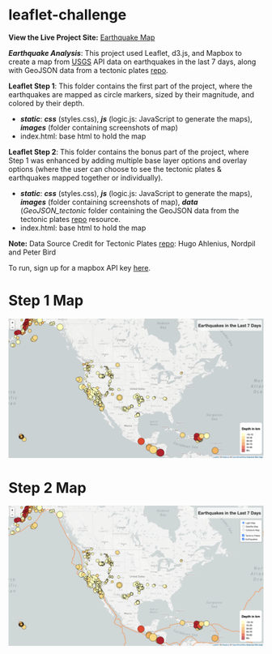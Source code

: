# leaflet-challenge

**View the Live Project Site:** [Earthquake Map](https://juliabrunett.github.io/leaflet-challenge/Leaflet-Step-2/index.html)

***Earthquake Analysis***: This project used Leaflet, d3.js, and Mapbox to create a map from [USGS](https://earthquake.usgs.gov/earthquakes/feed/v1.0/geojson.php) API data on earthquakes in the last 7 days, along with GeoJSON data from a tectonic plates [repo](https://github.com/fraxen/tectonicplates).

**Leaflet Step 1**: This folder contains the first part of the project, where the earthquakes are mapped as circle markers, sized by their magnitude, and colored by their depth. 
- ***static***: ***css*** (styles.css), ***js*** (logic.js: JavaScript to generate the maps), ***images*** (folder containing screenshots of map)
- index.html: base html to hold the map

**Leaflet Step 2**: This folder contains the bonus part of the project, where Step 1 was enhanced by adding multiple base layer options and overlay options (where the user can choose to see the tectonic plates & earthquakes mapped together or individually).
- ***static***: ***css*** (styles.css), ***js*** (logic.js: JavaScript to generate the maps), ***images*** (folder containing screenshots of map), ***data*** (*GeoJSON_tectonic* folder containing the GeoJSON data from the tectonic plates [repo](https://github.com/fraxen/tectonicplates) resource.
- index.html: base html to hold the map

**Note:** Data Source Credit for Tectonic Plates [repo](https://github.com/fraxen/tectonicplates): Hugo Ahlenius, Nordpil and Peter Bird

To run, sign up for a mapbox API key [here](https://www.mapbox.com/).

# Step 1 Map
![Step 1 Map](Leaflet-Step-1/static/images/map_earthquakes.png)

# Step 2 Map
![Step 2 Map](Leaflet-Step-2/static/images/map_tectonic_plates.png)
